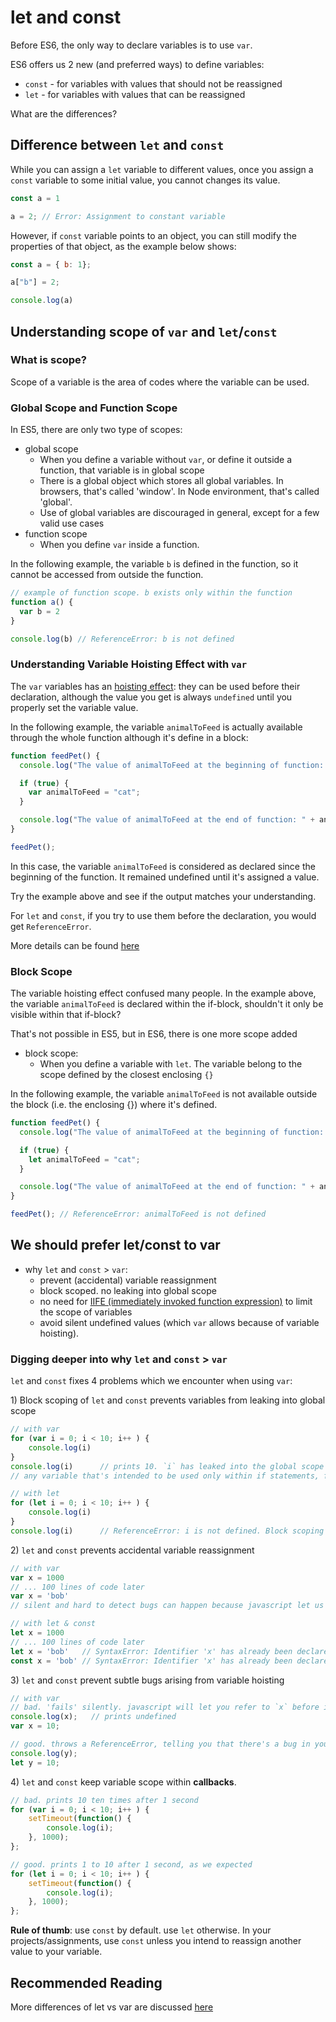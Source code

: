 # let and const

Before ES6, the only way to declare variables is to use `var`.

ES6 offers us 2 new \(and preferred ways\) to define variables:

* `const`   - for variables with values that should not be reassigned
* `let`     - for variables with values that can be reassigned

What are the differences?

## Difference between `let` and `const`

While you can assign a `let` variable to different values, once you assign a `const` variable to some initial value, you cannot changes its value.

```javascript
const a = 1

a = 2; // Error: ​Assignment to constant variable
```

However, if `const` variable points to an object, you can still modify the properties of that object, as the example below shows:

```javascript
const a = { b: 1};

a["b"] = 2;

console.log(a)
```

## Understanding scope of `var` and `let`/`const`

### What is scope?

Scope of a variable is the area of codes where the variable can be used.

### Global Scope and Function Scope

In ES5, there are only two type of scopes:

* global scope
  * When you define a variable without `var`, or define it outside a function, that variable is in global scope
  * There is a global object which stores all global variables. In browsers, that's called 'window'. In Node environment, that's called 'global'.
  * Use of global variables are discouraged in general, except for a few valid use cases 
* function scope
  * When you define `var` inside a function.

In the following example, the variable `b` is defined in the function, so it cannot be accessed from outside the function.

```javascript
// example of function scope. b exists only within the function
function a() {
  var b = 2
}

console.log(b) // ReferenceError: b is not defined
```

### Understanding Variable Hoisting Effect with `var`

The `var` variables has an [hoisting effect](https://developer.mozilla.org/en-US/docs/Glossary/Hoisting): they can be used before their declaration, although the value you get is always `undefined` until you properly set the variable value.

In the following example, the variable `animalToFeed` is actually available through the whole function although it's define in a block:

```javascript
function feedPet() {
  console.log("The value of animalToFeed at the beginning of function: " + animalToFeed);

  if (true) {
    var animalToFeed = "cat";
  }

  console.log("The value of animalToFeed at the end of function: " + animalToFeed);
}

feedPet();
```

In this case, the variable `animalToFeed` is considered as declared since the beginning of the function. It remained undefined until it's assigned a value.

Try the example above and see if the output matches your understanding.

For `let` and `const`, if you try to use them before the declaration, you would get `ReferenceError`.

More details can be found [here](https://medium.freecodecamp.org/what-is-variable-hoisting-differentiating-between-var-let-and-const-in-es6-f1a70bb43d)

### Block Scope

The variable hoisting effect confused many people. In the example above, the variable `animalToFeed` is declared within the if-block, shouldn't it only be visible within that if-block?

That's not possible in ES5, but in ES6, there is one more scope added

* block scope:
  * When you define a variable with `let`. The variable belong to the scope defined by the closest enclosing `{}`

In the following example, the variable `animalToFeed` is not available outside the block \(i.e. the enclosing {}\) where it's defined.

```javascript
function feedPet() {
  console.log("The value of animalToFeed at the beginning of function: " + animalToFeed);

  if (true) {
    let animalToFeed = "cat";
  }

  console.log("The value of animalToFeed at the end of function: " + animalToFeed);
}

feedPet(); // ReferenceError: animalToFeed is not defined
```

## We should prefer let/const to var

* why `let` and `const` &gt; `var`:
  * prevent \(accidental\) variable reassignment
  * block scoped. no leaking into global scope
  * no need for [IIFE \(immediately invoked function expression\)](https://stackoverflow.com/questions/8228281/what-is-the-function-construct-in-javascript) to limit the scope of variables
  * avoid silent undefined values \(which `var` allows because of variable hoisting\). 

### Digging deeper into why `let` and `const` &gt; `var`

`let` and `const` fixes 4 problems which we encounter when using `var`:

1\) Block scoping of `let` and `const` prevents variables from leaking into global scope

```javascript
// with var
for (var i = 0; i < 10; i++ ) {
    console.log(i)
}
console.log(i)      // prints 10. `i` has leaked into the global scope
// any variable that's intended to be used only within if statements, for loops (i.e. any curly braces that is not a function), will pollute the global scope!

// with let
for (let i = 0; i < 10; i++ ) {
    console.log(i)
}
console.log(i)      // ReferenceError: i is not defined. Block scoping prevents pollution of global scope!
```

2\) `let` and `const` prevents accidental variable reassignment

```javascript
// with var
var x = 1000
// ... 100 lines of code later
var x = 'bob'
// silent and hard to detect bugs can happen because javascript let us change the value of x

// with let & const
let x = 1000
// ... 100 lines of code later
let x = 'bob'   // SyntaxError: Identifier 'x' has already been declared
const x = 'bob' // SyntaxError: Identifier 'x' has already been declared
```

3\) `let` and `const` prevent subtle bugs arising from variable hoisting

```javascript
// with var
// bad. 'fails' silently. javascript will let you refer to `x` before it's defined, leading to all sorts of weird things such as printing 'undefined' on your beautiful user interface
console.log(x);   // prints undefined
var x = 10;

// good. throws a ReferenceError, telling you that there's a bug in your code that you need to fix
console.log(y);
let y = 10;
```

4\) `let` and `const` keep variable scope within **callbacks**.

```javascript
// bad. prints 10 ten times after 1 second 
for (var i = 0; i < 10; i++ ) {
    setTimeout(function() {
        console.log(i);
    }, 1000);
};

// good. prints 1 to 10 after 1 second, as we expected
for (let i = 0; i < 10; i++ ) {
    setTimeout(function() {
        console.log(i);
    }, 1000);
};
```

**Rule of thumb**: use `const` by default. use `let` otherwise. In your projects/assignments, use `const` unless you intend to reassign another value to your variable.

## Recommended Reading

More differences of let vs var are discussed [here](http://www.jstips.co/en/javascript/keyword-var-vs-let/)

